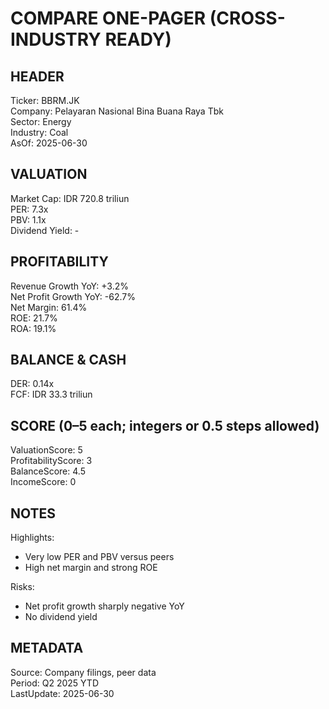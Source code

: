 # COMPARE ONE-PAGER (CROSS-INDUSTRY READY)

## HEADER
Ticker: BBRM.JK  
Company: Pelayaran Nasional Bina Buana Raya Tbk  
Sector: Energy  
Industry: Coal  
AsOf: 2025-06-30

## VALUATION
Market Cap: IDR 720.8 triliun  
PER: 7.3x  
PBV: 1.1x  
Dividend Yield: -

## PROFITABILITY
Revenue Growth YoY: +3.2%  
Net Profit Growth YoY: -62.7%  
Net Margin: 61.4%  
ROE: 21.7%  
ROA: 19.1%

## BALANCE & CASH
DER: 0.14x  
FCF: IDR 33.3 triliun

## SCORE (0–5 each; integers or 0.5 steps allowed)
ValuationScore: 5  
ProfitabilityScore: 3  
BalanceScore: 4.5  
IncomeScore: 0

## NOTES
Highlights:
- Very low PER and PBV versus peers
- High net margin and strong ROE

Risks:
- Net profit growth sharply negative YoY
- No dividend yield

## METADATA
Source: Company filings, peer data  
Period: Q2 2025 YTD  
LastUpdate: 2025-06-30